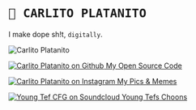 # `🚧 CARLITO PLATANITO`

I make dope sh!t, `digitally`.

![Carlito Platanito](https://avatars.githubusercontent.com/u/137208)

[![Carlito Platanito on Github](https://icons.getbootstrap.com/assets/icons/github.svg) My Open Source Code](https://github.com/carlitoplatanito)

[![Carlito Platanito on Instagram](https://icons.getbootstrap.com/assets/icons/instagram.svg) My Pics &amp; Memes](https://instagram.com/carlitoplatanito)

[![Young Tef CFG on Soundcloud](https://icons.getbootstrap.com/assets/icons/soundwave.svg) Young Tefs Choons](https://soundcloud.com/carlito-platanito)
